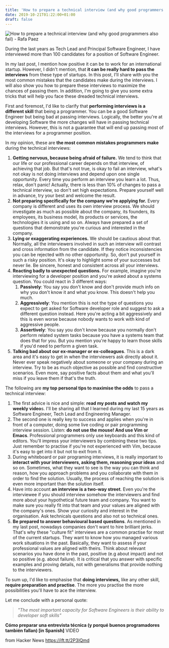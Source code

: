 ```yaml
---
title: 'How to prepare a technical interview (and why good programmers also fail)'
date: 2019-10-21T01:22:00+01:00
draft: false
---
```


![](https://i.ytimg.com/vi/qi19F48-WE4/hqdefault.jpg "How to prepare a technical interview (and why good programmers also fail) - Rafa Paez")  

During the last years as Tech Lead and Principal Software Engineer, I have interviewed more than 100 candidates for a position of Software Engineer. 

  

In my last post, I mention how positive it can be to work for an international startup. However, I didn't mention, that **it can be really hard to pass the interviews** from these type of startups. In this post, I'll share with you the most common mistakes that the candidates make during the interviews. I will also show you how to prepare these interviews to maximize the chances of passing them. In addition, I'm going to give you some extra tricks that will help you face these dreaded technical interviews.

  

First and foremost, I'd like to clarify that **performing interviews is a different skill** that being a programmer. You can be a good Software Engineer but being bad at passing interviews. Logically, the better you're at developing Software the more changes will have in passing technical interviews. However, this is not a guarantee that will end up passing most of the interviews for a programmer position.

  

In my opinion, these are **the most common mistakes programmers make** during the technical interviews:

  

1.  **Getting nervous, because being afraid of failure.** We tend to think that our life or our professional career depends on that interview, of achieving that job. But that's not true, is okay to fail an interview, what's not okay is not doing interviews and depend upon one single opportunity. Every time you perform an interview you learn a lot. Thus, relax, don't panic! Actually, there is less than 10% of changes to pass a technical interview, so don't set high expectations. Prepare yourself well in advance, try your best and welcome the result.
2.  **Not preparing specifically for the company we're applying for.** Every company is different and uses its own interview process. We should investigate as much as possible about the company, its founders, its employees, its business model, its products or services, the technologies it is using and so on. Always have prepared a set of questions that demonstrate you're curious and interested in the company.
3.  **Lying or exaggerating experiences.** We should be cautious about that. Normally, all the interviewers involved in such an interview will contrast and cross information from the candidate. If they notice inconsistencies you can be rejected with no other opportunity. So, don't put yourself in such a risky position. It's okay to highlight some of your successes but never lie. Be sincere, honest and consistent across all your interviews.
4.  **Reacting badly to unexpected questions.** For example, imagine you're interviewing for a developer position and you're asked about a systems question. You could react in 3 different ways:
    1.  **Passively**: You say you don't know and don't provide much info on why you don't know it and what you know. This doesn't help you much.
    2.  **Aggressively**: You mention this is not the type of questions you expect to get asked for Software developer role and suggest to ask a different question instead. Here you're acting a bit aggressively and this is even worse because nobody wants to work with kind of aggressive people.
    3.  **Assertively**: You say you don't know because you normally don't perform related system tasks because you have a systems team that does that for you. But you mention you're happy to learn those skills if you'd need to perform a given task.
5.  **Talking bad about our ex-manager or ex-colleagues**. This is a dark area and it's easy to get in when the interviewers ask directly about it. Never ever speak negatively about someone or your company during an interview. Try to be as much objective as possible and find constructive scenarios. Even more, say positive facts about them and what you'll miss if you leave them if that's the truth.

  

The following are **my top personal tips to maximise the odds** to pass a technical interview:

  

1.  The first advice is nice and simple: **read my posts and watch my weekly video**s. I'll be sharing all that I learned during my last 15 years as Software Engineer, Tech Lead and Engineering Manager.
2.  The second one is really key to success and applies when you're in front of a computer, doing some live coding or pair programming interview session. Listen: **do not use the mouse! And use Vim or Emacs**. Professional programmers only use keyboards and this kind of editors. You'll impress your interviewers by combining these two tips. Just remember to practise if you're not experienced with Vim, because it's easy to get into it but not to exit from it.
3.  During whiteboard or pair programing interviews, it is really important to **interact with your interviewers, asking them, reasoning your ideas** and so on. Sometimes, what they want to see is the way you can think and reason, how you approach problems and you collaborate with them in order to find the solution. Usually, the process of reaching the solution is even more important than the solution itself.
4.  Have into account **an interview is a two-way street**. Even you're the interviewee if you should interview somehow the interviewers and find more about your hypothetical future team and company. You want to make sure you really fit into that team and your values are aligned with the company's ones. Show your curiosity and interest in the organisation. Ask technicals questions and also not so technical ones. 
5.  **Be prepared to answer behavioural based questions**. As mentioned in my last post, nowadays companies don't want to hire brilliant jerks. That's why these "culture fit" interviews are a common practise for most of the current startups. They want to know how you managed various work situations in the past. Basically, they want to assess if your professional values are aligned with theirs. Think about relevant scenarios you have done in the past, positive (e.g about impact) and not so positive (e.g. about failure). It is critical that you answer with specific examples and proving details, not with generalisms that provide nothing to the interviewers.

  

To sum up, I'd like to emphasise that **doing interviews,** like any other skill, **require preparation and practise**. The more you practise the more possibilities you'll have to ace the interview.

  

Let me conclude with a personal quote: 

  

> _"The most important capacity for Software Engineers is their ability to developer soft skills"_

**Cómo preparar una entrevista técnica (y porqué buenos programadores también fallan) \[in Spanish\]** VIDEO

  
  
from Hacker News https://ift.tt/2P3IQmd